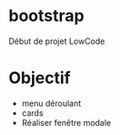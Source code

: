 # bootstrap
Début de projet LowCode

# Objectif
- menu déroulant
- cards
- Réaliser fenêtre modale 

